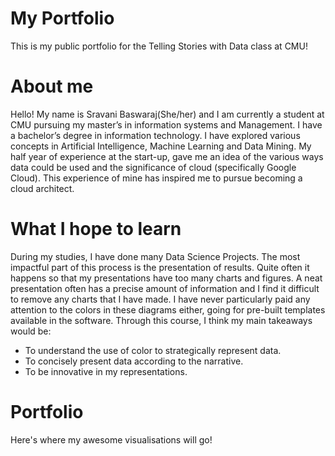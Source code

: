 # My Portfolio
This is my public portfolio for the Telling Stories with Data class at CMU!

# About me
Hello! My name is Sravani Baswaraj(She/her) and I am currently a student at CMU pursuing my master’s in information systems and Management. I have a bachelor’s degree in information technology. I have explored various concepts in Artificial Intelligence, Machine Learning and Data Mining. My half year of experience at the start-up, gave me an idea of the various ways data could be used and the significance of cloud (specifically Google Cloud). This experience of mine has inspired me to pursue becoming a cloud architect.

# What I hope to learn
During my studies, I have done many Data Science Projects. The most impactful part of this process is the presentation of results. Quite often it happens so that my presentations have too many charts and figures. A neat presentation often has a precise amount of information and I find it difficult to remove any charts that I have made. I have never particularly paid any attention to the colors in these diagrams either, going for pre-built templates available in the software. Through this course, I think my main takeaways would be:
* To understand the use of color to strategically represent data.
* To concisely present data according to the narrative.
* To be innovative in my representations.

# Portfolio
Here's where my awesome visualisations will go!
